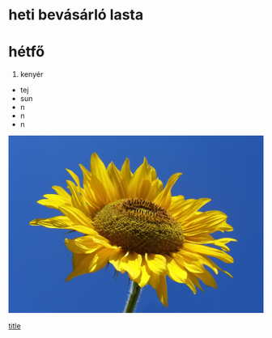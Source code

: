 # heti bevásárló lasta
# hétfő
1. kenyér
- tej
- sun
- n
- n
- n



![alt text](sunflower.jpg)

[title](https://www.youtube.com)

